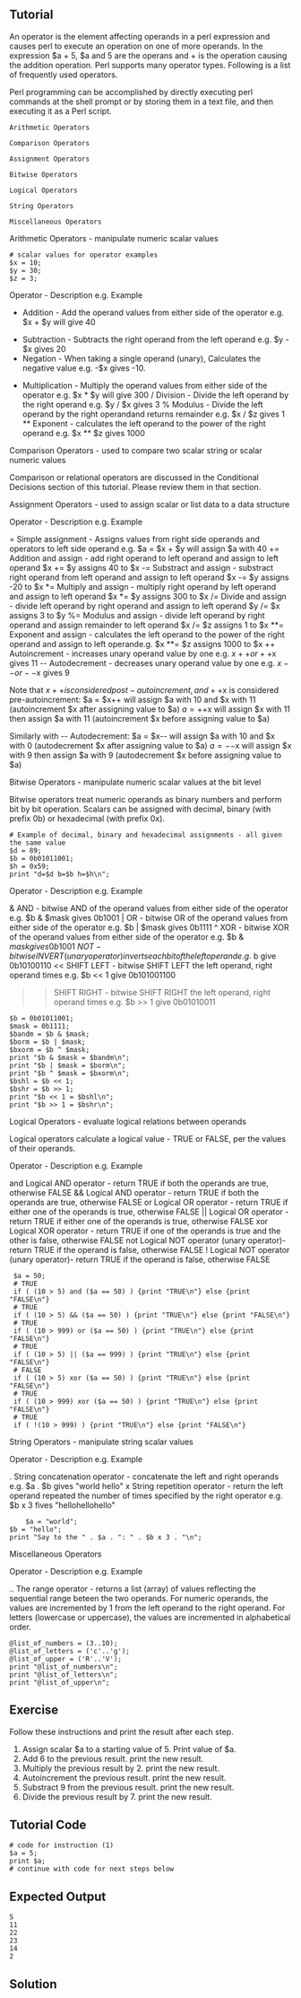 Tutorial
--------
An operator is the element affecting operands in a perl expression and causes perl to execute an operation on one of more operands. In the expression $a + 5, $a and 5 are the operans and + is the operation causing the addition operation. Perl supports many operator types. Following is a list of frequently used operators.

Perl programming can be accomplished by directly executing perl commands at the shell prompt or by storing them in a text file, and then executing it as a Perl script.

    Arithmetic Operators

    Comparison Operators

    Assignment Operators

    Bitwise Operators

    Logical Operators

    String Operators

    Miscellaneous Operators

Arithmetic Operators - manipulate numeric scalar values

	# scalar values for operator examples
	$x = 10;
	$y = 30;
	$z = 3;

Operator - Description e.g. Example

+   Addition - Add the operand values from either side of the operator e.g. $x + $y will give 40
-   Subtraction - Subtracts the right operand from the left operand e.g. $y - $x gives 20
-   Negation - When taking a single operand (unary), Calculates the negative value e.g. -$x gives -10.
*   Multiplication - Multiply the operand values from either side of the operator e.g. $x * $y will give 300
/   Division - Divide the left operand by the right operand e.g. $y / $x gives 3
%   Modulus - Divide the left operand by the right operandand returns remainder e.g. $x / $z gives 1
**  Exponent - calculates the left operand to the power of the right operand e.g. $x ** $z gives 1000

Comparison Operators - used to compare two scalar string or scalar numeric values

Comparison or relational operators are discussed in the Conditional Decisions section of this tutorial. Please review them in that section.

Assignment Operators - used to assign scalar or list data to a data structure

Operator - Description e.g. Example

=   Simple assignment - Assigns values from right side operands and operators to left side operand e.g. $a = $x + $y will assign $a with 40
+=  Addition and assign - add right operand to left operand and assign to left operand $x += $y assigns 40 to $x
-=  Substract and assign - substract right operand from left operand and assign to left operand $x -= $y assigns -20 to $x
*=  Multiply and assign - multiply right operand by left operand and assign to left operand $x *= $y assigns 300 to $x
/=  Divide and assign - divide left operand by right operand and assign to left operand $y /= $x assigns 3 to $y
%=  Modulus and assign - divide left operand by right operand and assign remainder to left operand $x /= $z assigns 1 to $x
**= Exponent and assign - calculates the left operand to the power of the right operand and assign to left operande.g. $x **= $z assigns 1000 to $x
++  Autoincrement - increases unary operand value by one e.g. $x++ or ++$x gives 11
--  Autodecrement - decreases unary operand value by one e.g. $x-- or --$x gives 9

Note that $x++ is considered post-autoincrement, and ++$x is considered pre-autoincrement: 
$a = $x++ will assign $a with 10 and $x with 11 (autoincrement $x after assigning value to $a)
$a = ++$x will assign $x with 11 then assign $a with 11 (autoincrement $x before assigning value to $a)

Similarly with -- Autodecrement:
$a = $x-- will assign $a with 10 and $x with 0 (autodecrement $x after assigning value to $a)
$a = --$x will assign $x with 9 then assign $a with 9 (autodecrement $x before assigning value to $a)

Bitwise Operators - manipulate numeric scalar values at the bit level

Bitwise operators treat numeric operands as binary numbers and perform bit by bit operation. Scalars can be assigned with decimal, binary (with prefix 0b) or hexadecimal (with prefix 0x).

	# Example of decimal, binary and hexadecimal assignments - all given the same value
	$d = 89;
	$b = 0b01011001;
	$h = 0x59;
	print "d=$d b=$b h=$h\n";

Operator - Description e.g. Example

&   AND - bitwise AND of the operand values from either side of the operator e.g. $b & $mask gives 0b1001
|   OR - bitwise OR of the operand values from either side of the operator e.g. $b | $mask gives 0b1111
^   XOR - bitwise XOR of the operand values from either side of the operator e.g. $b & $mask gives 0b1001
~   NOT - bitwise INVERT (unary operator) inverts each bit of the left operand e.g. ~$b give 0b10100110
<<  SHIFT LEFT - bitwise SHIFT LEFT the left operand, right operand times e.g. $b << 1 give 0b101001100
>>  SHIFT RIGHT - bitwise SHIFT RIGHT the left operand, right operand times e.g. $b >> 1 give 0b01010011

	$b = 0b01011001;
	$mask = 0b1111;
	$bandm = $b & $mask;
 	$borm = $b | $mask;
	$bxorm = $b ^ $mask;
 	print "$b & $mask = $bandm\n";
	print "$b | $mask = $borm\n";
	print "$b ^ $mask = $bxorm\n";
	$bshl = $b << 1;
 	$bshr = $b >> 1;
 	print "$b << 1 = $bshl\n";
 	print "$b >> 1 = $bshr\n";

Logical Operators - evaluate logical relations between operands

Logical operators calculate a logical value - TRUE or FALSE, per the values of their operands.

Operator - Description e.g. Example

and  Logical AND operator - return TRUE if both the operands are true, otherwise FALSE
&&   Logical AND operator - return TRUE if both the operands are true, otherwise FALSE
or   Logical OR operator - return TRUE if either one of the operands is true, otherwise FALSE
||   Logical OR operator - return TRUE if either one of the operands is true, otherwise FALSE
xor  Logical XOR operator - return TRUE if one of the operands is true and the other is false, otherwise FALSE
not  Logical NOT operator (unary operator)- return TRUE if the operand is false, otherwise FALSE
!    Logical NOT operator (unary operator)- return TRUE if the operand is false, otherwise FALSE

     $a = 50;
     # TRUE
     if ( (10 > 5) and ($a == 50) ) {print "TRUE\n"} else {print "FALSE\n"}
     # TRUE
     if ( (10 > 5) && ($a == 50) ) {print "TRUE\n"} else {print "FALSE\n"}
     # TRUE
     if ( (10 > 999) or ($a == 50) ) {print "TRUE\n"} else {print "FALSE\n"}
     # TRUE
     if ( (10 > 5) || ($a == 999) ) {print "TRUE\n"} else {print "FALSE\n"}
     # FALSE
     if ( (10 > 5) xor ($a == 50) ) {print "TRUE\n"} else {print "FALSE\n"}
     # TRUE
     if ( (10 > 999) xor ($a == 50) ) {print "TRUE\n"} else {print "FALSE\n"}
     # TRUE
     if ( !(10 > 999) ) {print "TRUE\n"} else {print "FALSE\n"}

String Operators - manipulate string scalar values

Operator - Description e.g. Example

.  String concatenation operator - concatenate the left and right operands e.g. $a . $b gives "world hello"
x  String repetition operator - return the left operand repeated the number of times specified by the right operator e.g. $b x 3 fives "hellohellohello"

       	$a = "world";
	$b = "hello";
	print "Say to the " . $a . ": " . $b x 3 . "\n";

Miscellaneous Operators

Operator - Description e.g. Example

..  The range operator - returns a list (array) of values reflecting the sequential range beteen the two operands. For numeric operands, the values are incremented by 1 from the left operand to the right operand. For letters (lowercase or uppercase), the values are incremented in alphabetical order.

    @list_of_numbers = (3..10);
    @list_of_letters = ('c'..'g');
    @list_of_upper = ('R'..'V');
    print "@list_of_numbers\n";
    print "@list_of_letters\n";
    print "@list_of_upper\n";

Exercise
-------------
Follow these instructions and print the result after each step. 
1) Assign scalar $a to a starting value of 5. Print value of $a.
2) Add 6 to the previous result. print the new result.
3) Multiply the previous result by 2. print the new result.
4) Autoincrement the previous result. print the new result.
5) Substract 9 from the previous result. print the new result.
6) Divide the previous result by 7. print the new result.

Tutorial Code
-------------
	# code for instruction (1)
	$a = 5;
	print $a;
	# continue with code for next steps below

Expected Output
---------------
	5
	11
	22
	23
	14
	2

Solution
--------
